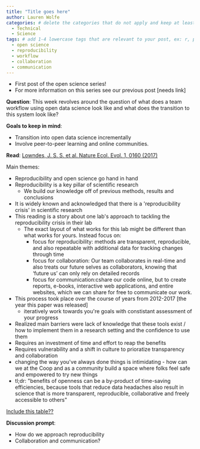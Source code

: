 ```yaml
---
title: "Title goes here"
author: Lauren Wolfe
categories: # delete the categories that do not apply and keep at least one
  - Technical
  - Science
tags: # add 1-4 lowercase tags that are relevant to your post, ex: r, python, genomics, workflows
  - open science
  - reproducibility
  - workflow
  - collaboration
  - communication
---
```


- First post of the open science series!
- For more information on this series see our previous post [needs link]

**Question**: This week revolves around the question of what does a team workflow using open data science look like and what does the transition to this system look like?

**Goals to keep in mind**:
- Transition into open data science incrementally
- Involve peer-to-peer learning and online communities.

**Read**: [Lowndes, J. S. S. et al. Nature Ecol. Evol. 1, 0160 (2017)](https://www.nature.com/articles/s41559-017-0160)
    
Main themes:
- Reproducibility and open science go hand in hand
- Reproducibility is a key pillar of scientific research
  - We build our knowledge off of previous methods, results and conclusions
- It is widely known and acknowledged that there is a 'reproducibility crisis' in scientific research
- This reading is a story about one lab's approach to tackling the reproducibility crisis in their lab
  - The exact layout of what works for this lab might be different than what works for yours. Instead focus on:
    - focus for reproducibility: methods are transparent, reproducible, and also repeatable with additional data for tracking changes through time
    - focus for collaboration: Our team collaborates in real-time and also treats our future selves as collaborators, knowing that ‘future us’ can only rely on detailed records
    - focus for communication:cshare our code online, but to create reports, e-books, interactive web applications, and entire websites, which we can share for free to communicate our work.
- This process took place over the course of years from 2012-2017 [the year this paper was released]
  - iteratively work towards you're goals with constistant assessment of your progress
- Realized main barriers were lack of knowledge that these tools exist / how to implement them in a research setting and the confidence to use them
- Requires an investment of time and effort to reap the benefits
- Requires vulnerability and a shift in culture to prioratize transparency and collaboration
- changing the way you've always done things is intimidating - how can we at the Coop and as a community build a space where folks feel safe and empowered to try new things
- tl;dr: "benefits of openness can be a by-product of time-saving efficiencies, because tools that reduce data headaches also result in science that is more transparent, reproducible, collaborative and freely accessible to others"

[Include this table??](https://www.nature.com/articles/s41559-017-0160/tables/1)


**Discussion prompt**: 
- How do we approach reproducibility
- Collaboration and communication?
